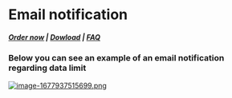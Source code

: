 # Email notification

#####  [Order now](https://puqcloud.com/whmcs-module-owncloud.php) | [Dowload](https://download.puqcloud.com/WHMCS/servers/PUQ_WHMCS-ownCloud/) | [FAQ](https://faq.puqcloud.com/)

### **Below you can see an example of an email notification regarding data limit**

[![image-1677937515699.png](https://doc.puq.info/uploads/images/gallery/2023-03/scaled-1680-/image-1677937515699.png)](https://doc.puq.info/uploads/images/gallery/2023-03/image-1677937515699.png)
